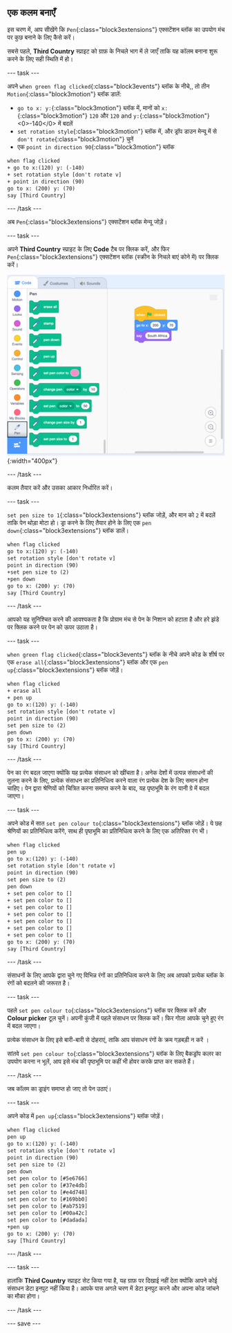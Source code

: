 ## एक कलम बनाएँ

इस चरण में, आप सीखेंगे कि `Pen`{:class="block3extensions"} एक्सटेंशन ब्लॉक का उपयोग मंच पर कुछ बनाने के लिए कैसे करें।

सबसे पहले, **Third Country** स्प्राइट को ग्राफ़ के निचले भाग में ले जाएँ ताकि यह कॉलम बनाना शुरू करने के लिए सही स्थिति में हो।

--- task ---

अपने `when green flag clicked`{:class="block3events"} ब्लॉक के नीचे,, तो तीन `Motion`{:class="block3motion"} ब्लॉक डालें:
+ `go to x: y:`{:class="block3motion"} ब्लॉक में, मानों को `x:`{:class="block3motion"} `120` और `120` and `y:`{:class="block3motion"} <0>-140</0> में बदलें
+ `set rotation style`{:class="block3motion"} ब्लॉक में, और ड्रॉप डाउन मेन्यू में से `don't rotate`{:class="block3motion"} चुनें
+ एक `point in direction 90`{:class="block3motion"} ब्लॉक

```blocks3
when flag clicked
+ go to x:(120) y: (-140)
+ set rotation style [don't rotate v]
+ point in direction (90)
go to x: (200) y: (70)
say [Third Country]
```

--- /task ---

अब `Pen`{:class="block3extensions"} एक्सटेंशन ब्लॉक मेन्यू जोड़ें।

--- task ---

अपने **Third Country** स्प्राइट के लिए **Code** टैब पर क्लिक करें, और फिर `Pen`{:class="block3extensions"} एक्सटेंशन ब्लॉक (स्क्रीन के निचले बाएं कोने में) पर क्लिक करें।

![पेन एक्सटेंशन ब्लॉक का पीएनजी](images/pen-extension.png){:width="400px"}

--- /task ---

कलम तैयार करें और उसका आकार निर्धारित करें।

--- task ---

`set pen size to 1`{:class="block3extensions"} ब्लॉक जोड़ें, और मान को `2` में बदलें ताकि पेन थोड़ा मोटा हो। ड्रा करने के लिए तैयार होने के लिए एक `pen down`{:class="block3extensions"} ब्लॉक डालें।

```blocks3
when flag clicked
go to x:(120) y: (-140)
set rotation style [don't rotate v]
point in direction (90)
+set pen size to (2)
+pen down
go to x: (200) y: (70)
say [Third Country]
```

--- /task ---

आपको यह सुनिश्चित करने की आवश्यकता है कि प्रोग्राम मंच से पेन के निशान को हटाता है और हरे झंडे पर क्लिक करने पर पेन को ऊपर उठाता है।

--- task ---

`when green flag clicked`{:class="block3events"} ब्लॉक के नीचे अपने कोड के शीर्ष पर एक `erase all`{:class="block3extensions"} ब्लॉक और एक `pen up`{:class="block3extensions"} ब्लॉक जोड़ें।

```blocks3
when flag clicked
+ erase all
+ pen up
go to x:(120) y: (-140)
set rotation style [don't rotate v]
point in direction (90)
set pen size to (2)
pen down
go to x: (200) y: (70)
say [Third Country]
```

--- /task ---

पेन का रंग बदल जाएगा क्योंकि यह प्रत्येक संसाधन को खींचता है। अनेक देशों में उत्पन्न संसाधनों की तुलना करने के लिए, प्रत्येक संसाधन का प्रतिनिधित्व करने वाला रंग प्रत्येक देश के लिए समान होना चाहिए। पेन द्वारा श्रेणियों को चित्रित करना समाप्त करने के बाद, यह पृष्ठभूमि के रंग यानी ग्रे में बदल जाएगा।

--- task ---

अपने कोड में सात `set pen colour to`{:class="block3extensions"} ब्लॉक जोड़ें। ये छह श्रेणियों का प्रतिनिधित्व करेंगे, साथ ही पृष्ठभूमि का प्रतिनिधित्व करने के लिए एक अतिरिक्त रंग भी।

```blocks3
when flag clicked
pen up
go to x:(120) y: (-140)
set rotation style [don't rotate v]
point in direction (90)
set pen size to (2)
pen down
+ set pen color to []
+ set pen color to []
+ set pen color to []
+ set pen color to []
+ set pen color to []
+ set pen color to []
+ set pen color to []
go to x: (200) y: (70)
say [Third Country]
```

--- /task ---

संसाधनों के लिए आपके द्वारा चुने गए विभिन्न रंगों का प्रतिनिधित्व करने के लिए अब आपको प्रत्येक ब्लॉक के रंगों को बदलने की जरूरत है।

--- task ---

पहले `set pen colour to`{:class="block3extensions"} ब्लॉक पर क्लिक करें और **Colour picker** टूल चुनें। अपनी कुंजी में पहले संसाधन पर क्लिक करें। फिर गोला आपके चुने हुए रंग में बदल जाएगा।

प्रत्येक संसाधन के लिए इसे बारी-बारी से दोहराएं, ताकि आप संसाधन रंगों के क्रम गड़बड़ी न करें ।

सांतवे `set pen colour to`{:class="block3extensions"} ब्लॉक के लिए बैकड्रॉप कलर का उपयोग करना न भूलें, आप इसे मंच की पृष्ठभूमि पर कहीं भी होवर करके प्राप्त कर सकते हैं।

--- /task ---

जब कॉलम का ड्राइंग समाप्त हो जाए तो पेन उठाएं।

--- task ---

अपने कोड में `pen up`{:class="block3extensions"} ब्लॉक जोड़ें।

```blocks3
when flag clicked
pen up
go to x:(120) y: (-140)
set rotation style [don't rotate v]
point in direction (90)
set pen size to (2)
pen down
set pen color to [#5e6766]
set pen color to [#37e4db]
set pen color to [#e4d748]
set pen color to [#169bb0]
set pen color to [#ab7519]
set pen color to [#00a42c]
set pen color to [#dadada]
+pen up
go to x: (200) y: (70)
say [Third Country]
```

--- /task ---

--- task ---

हालांकि **Third Country** स्प्राइट सेट किया गया है, यह ग्राफ़ पर दिखाई नहीं देता क्योंकि आपने कोई संसाधन डेटा इनपुट नहीं किया है। आपके पास अगले चरण में डेटा इनपुट करने और अपना कोड जांचने का मौका होगा।

--- /task ---

--- save ---
